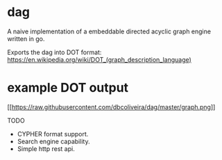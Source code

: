 # dag
A naive implementation of a embeddable directed acyclic graph engine written in go.

Exports the dag into DOT format: https://en.wikipedia.org/wiki/DOT_(graph_description_language)

# example DOT output

[[https://raw.githubusercontent.com/dbcoliveira/dag/master/graph.png]]

TODO

- CYPHER format support.
- Search engine capability.
- Simple http rest api.

